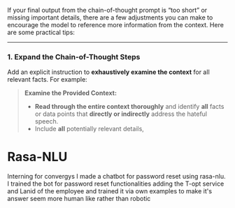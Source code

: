 If your final output from the chain-of-thought prompt is “too short” or missing important details, there are a few adjustments you can make to encourage the model to reference more information from the context. Here are some practical tips:

---

### 1. Expand the **Chain-of-Thought** Steps

Add an explicit instruction to **exhaustively examine the context** for all relevant facts. For example:

> **Examine the Provided Context:**  
> - **Read through the entire context thoroughly** and identify **all** facts or data points that **directly or indirectly** address the hateful speech.  
> - Include **all** potentially relevant details, 

# Rasa-NLU
Interning for convergys I made a chatbot for password reset using rasa-nlu.
I trained the bot for password reset functionalities adding the T-opt service and Lanid of the employee and trained it via own examples to make it's answer seem more human like rather than robotic


